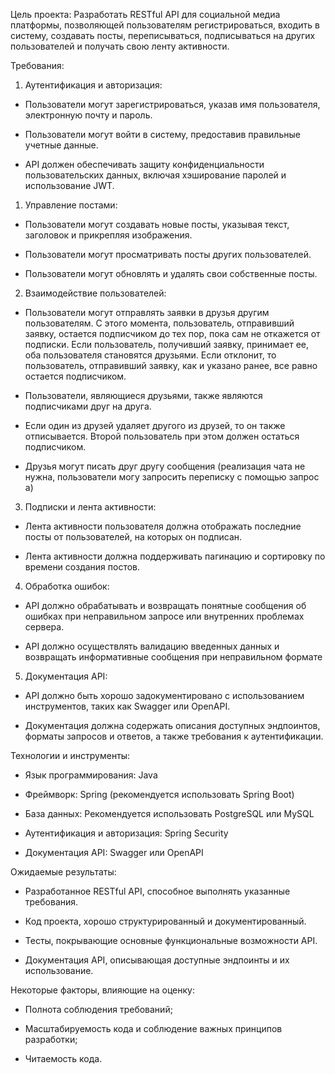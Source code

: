 Цель проекта: Разработать RESTful API для социальной медиа платформы, позволяющей пользователям регистрироваться, входить в систему, создавать посты, переписываться, подписываться на других пользователей и получать свою ленту активности.

Требования:

1.  Аутентификация и авторизация:

- Пользователи могут зарегистрироваться, указав имя пользователя, электронную почту и пароль.

- Пользователи могут войти в систему, предоставив правильные учетные данные.

- API должен обеспечивать защиту конфиденциальности пользовательских данных, включая хэширование паролей и использование JWT.

1.  Управление постами:

- Пользователи могут создавать новые посты, указывая текст, заголовок и прикрепляя изображения.

- Пользователи могут просматривать посты других пользователей.

- Пользователи могут обновлять и удалять свои собственные посты.

2. Взаимодействие пользователей:

- Пользователи могут отправлять заявки в друзья другим пользователям. С этого момента, пользователь, отправивший заявку, остается подписчиком до тех пор, пока сам не откажется от подписки. Если пользователь, получивший заявку, принимает ее, оба пользователя становятся друзьями. Если отклонит, то пользователь, отправивший заявку, как и указано ранее, все равно остается подписчиком.

- Пользователи, являющиеся друзьями, также являются подписчиками друг на друга.

- Если один из друзей удаляет другого из друзей, то он также отписывается. Второй пользователь при этом должен остаться подписчиком.

- Друзья могут писать друг другу сообщения (реализация чата не нужна, пользователи могу запросить переписку с помощью запрос а)

3.  Подписки и лента активности:

- Лента активности пользователя должна отображать последние посты от пользователей, на которых он подписан.

- Лента активности должна поддерживать пагинацию и сортировку по времени создания постов.

4.  Обработка ошибок:

- API должно обрабатывать и возвращать понятные сообщения об ошибках при неправильном запросе или внутренних проблемах сервера.

- API должно осуществлять валидацию введенных данных и возвращать информативные сообщения при неправильном формате

5.  Документация API:

- API должно быть хорошо задокументировано с использованием инструментов, таких как Swagger или OpenAPI.

- Документация должна содержать описания доступных эндпоинтов, форматы запросов и ответов, а также требования к аутентификации.



Технологии и инструменты:

- Язык программирования: Java

- Фреймворк: Spring (рекомендуется использовать Spring Boot)

- База данных: Рекомендуется использовать PostgreSQL или MySQL

- Аутентификация и авторизация: Spring Security

- Документация API: Swagger или OpenAPI



Ожидаемые результаты:

- Разработанное RESTful API, способное выполнять указанные требования.

- Код проекта, хорошо структурированный и документированный.

- Тесты, покрывающие основные функциональные возможности API.

- Документация API, описывающая доступные эндпоинты и их использование.



Некоторые факторы, влияющие на оценку:

- Полнота соблюдения требований;

- Масштабируемость кода и соблюдение важных принципов разработки;

- Читаемость кода.